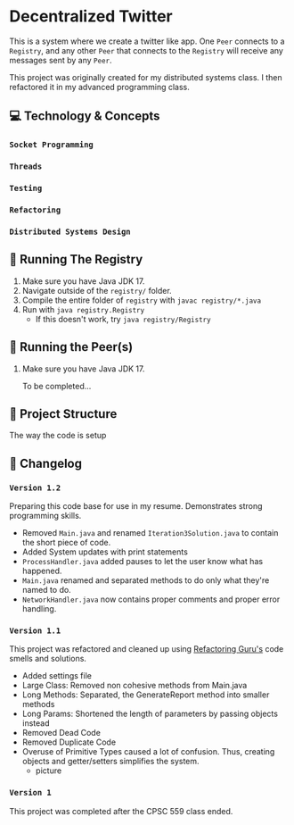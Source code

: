 # Decentralized Twitter

This is a system where we create a twitter like app. One `Peer` connects to a `Registry`, and any other `Peer` that connects to the `Registry` will receive any messages sent by any `Peer`.

This project was originally created for my distributed systems class. I then refactored it in my advanced programming class.

## 💻 Technology & Concepts

### `Socket Programming`

### `Threads`

### `Testing`

### `Refactoring`

### `Distributed Systems Design`

## 🏃 Running The Registry

1. Make sure you have Java JDK 17.
2. Navigate outside of the `registry/` folder.
3. Compile the entire folder of `registry` with `javac registry/*.java`
4. Run with `java registry.Registry`
   - If this doesn't work, try `java registry/Registry`

## 🏃 Running the Peer(s)

1. Make sure you have Java JDK 17.

   To be completed...

## 🧭 Project Structure
The way the code is setup 

## 📝 Changelog

### `Version 1.2`

Preparing this code base for use in my resume. Demonstrates strong programming skills.

- Removed `Main.java` and renamed `Iteration3Solution.java` to contain the short piece of code.
- Added System updates with print statements
- `ProcessHandler.java` added pauses to let the user know what has happened.
- `Main.java` renamed and separated methods to do only what they're named to do.
- `NetworkHandler.java` now contains proper comments and proper error handling.


### `Version 1.1`

This project was refactored and cleaned up using [Refactoring Guru's](https://refactoring.guru/refactoring) code smells and solutions.

- Added settings file
- Large Class: Removed non cohesive methods from Main.java
- Long Methods: Separated, the GenerateReport method into smaller methods
- Long Params: Shortened the length of parameters by passing objects instead
- Removed Dead Code
- Removed Duplicate Code
- Overuse of Primitive Types caused a lot of confusion. Thus, creating objects and getter/setters simplifies the system.
  - picture

### `Version 1`

This project was completed after the CPSC 559 class ended.

